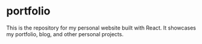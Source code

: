 # portfolio
This is the repository for my personal website built with React. It showcases my portfolio, blog, and other personal projects. 

